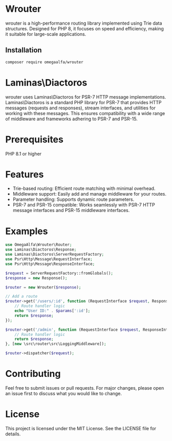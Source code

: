 # Wrouter

wrouter is a high-performance routing library implemented using Trie data structures. Designed for PHP 8, it focuses on speed and efficiency, making it suitable for large-scale applications.

## Installation

```bash
composer require omegaalfa/wrouter
```

# Laminas\Diactoros
wrouter uses Laminas\Diactoros for PSR-7 HTTP message implementations. Laminas\Diactoros is a standard PHP library for PSR-7 that provides HTTP messages (requests and responses), stream interfaces, and utilities for working with these messages. This ensures compatibility with a wide range of middleware and frameworks adhering to PSR-7 and PSR-15.

# Prerequisites

PHP 8.1 or higher

# Features
- Trie-based routing: Efficient route matching with minimal overhead.
- Middleware support: Easily add and manage middleware for your routes.
- Parameter handling: Supports dynamic route parameters.
- PSR-7 and PSR-15 compatible: Works seamlessly with PSR-7 HTTP message interfaces and PSR-15 middleware interfaces.

# Examples

```php
use OmegaAlfa\Wrouter\Router;
use Laminas\Diactoros\Response;
use Laminas\Diactoros\ServerRequestFactory;
use Psr\Http\Message\RequestInterface;
use Psr\Http\Message\ResponseInterface;

$request = ServerRequestFactory::fromGlobals();
$response = new Response();

$router = new Wrouter($response);

// Add a route
$router->get('/users/:id', function (RequestInterface $request, ResponseInterface $response, $params) {
    // Route handler logic
    echo "User ID:" . $params[':id'];
    return $response;
});

$router->get('/admin', function (RequestInterface $request, ResponseInterface $response) {
    // Route handler logic
    return $response;
}, [new \src\router\src\LoggingMiddleware]);

$router->dispatcher($request);
```

# Contributing
Feel free to submit issues or pull requests. For major changes, please open an issue first to discuss what you would like to change.

# License
This project is licensed under the MIT License. See the LICENSE file for details.
